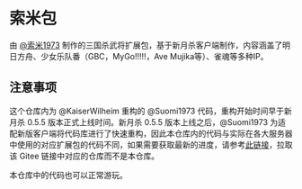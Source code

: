 # 索米包

由 [@索米1973](https://gitee.com/suomi1973) 制作的三国杀武将扩展包，基于新月杀客户端制作，内容涵盖了明日方舟、少女乐队番（GBC，MyGo!!!!!，Ave Mujika等）、雀魂等多种IP。

## 注意事项

这个仓库内为 @KaiserWilheim 重构的 @Suomi1973 代码，重构开始时间早于新月杀 0.5.5 版本正式上线时间。新月杀 0.5.5 版本上线之后，@Suomi1973 为适配新版客户端将代码库进行了快速重构，因此本仓库内的代码与实际在各大服务器中使用的对应扩展包的代码不同，如果需要获取最新的进度，请参考[此链接](https://gitee.com/suomi1973)，拉取该 Gitee 链接中对应的仓库而不是本仓库。

本仓库中的代码也可以正常游玩。
